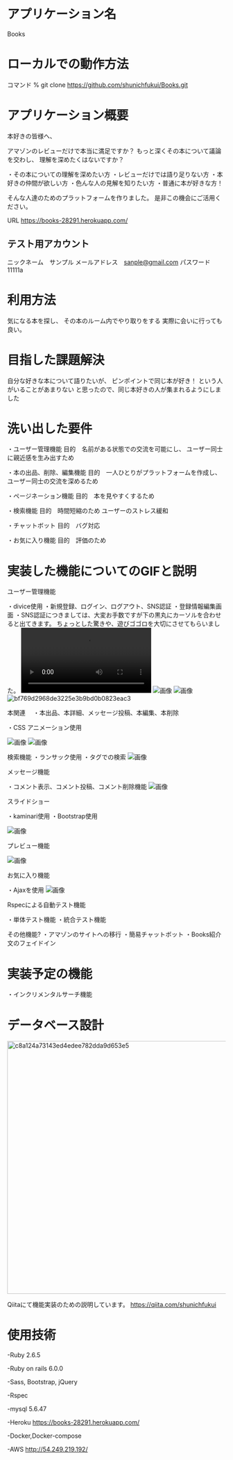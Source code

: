 <h1>アプリケーション名</h1>	

 Books


<h1>ローカルでの動作方法</h1>

コマンド
% git clone https://github.com/shunichfukui/Books.git


<h1>アプリケーション概要</h1>  

本好きの皆様へ、

アマゾンのレビューだけで本当に満足ですか？
もっと深くその本について議論を交わし、
理解を深めたくはないですか？

・その本についての理解を深めたい方
・レビューだけでは語り足りない方
・本好きの仲間が欲しい方
・色んな人の見解を知りたい方
・普通に本が好きな方！

そんな人達のためのプラットフォームを作りました。
是非この機会にご活用ください。


URL https://books-28291.herokuapp.com/



<h2>テスト用アカウント</h2>

ニックネーム　サンプル
メールアドレス　sanple@gmail.com
パスワード 11111a


<h1>利用方法</h1>

気になる本を探し、
その本のルーム内でやり取りをする
実際に会いに行っても良い。


<h1>目指した課題解決</h1>

自分な好きな本について語りたいが、
ピンポイントで同じ本が好き！
という人がいることがあまりない
と思ったので、同じ本好きの人が集まれるようにしました


<h1>洗い出した要件</h1>

・ユーザー管理機能
目的　名前がある状態での交流を可能にし、
ユーザー同士に親近感を生み出すため
<br/>

・本の出品、削除、編集機能
目的　一人ひとりがプラットフォームを作成し、
ユーザー同士の交流を深めるため
<br/>

・ページネーション機能
目的　本を見やすくするため
<br/>

・検索機能
目的　時間短縮のため
ユーザーのストレス緩和
<br/>

・チャットボット
目的　バグ対応
<br/>

・お気に入り機能
目的　評価のため


<h1>実装した機能についてのGIFと説明</h1>
ユーザー管理機能

・divice使用
・新規登録、ログイン、ログアウト、SNS認証
・登録情報編集画面
・SNS認証につきましては、大変お手数ですが下の黒丸にカーソルを合わせると出てきます。
ちょっとした驚きや、遊びゴゴロを大切にさせてもらいました。
![画像](manegment.mp4)
![画像](https://gyazo.com/ea472f67b52e5d69c57f0166cb3f415e)
![画像](https://gyazo.com/7de4b6ae68784b157766d588752474be)
<br/>
![bf769d2968de3225e3b9bd0b0823eac3](https://user-images.githubusercontent.com/68207981/92682825-4356c900-f36c-11ea-8eef-f947a3e8f299.gif)

本関連　
・本出品、本詳細、メッセージ投稿、本編集、本削除

・CSS アニメーション使用

![画像](https://gyazo.com/bf769d2968de3225e3b9bd0b0823eac3)
![画像](https://gyazo.com/c3d820835ca6f2ac7d4ef475c9a87cdc)
<br/>


検索機能
・ランサック使用
・タグでの検索
![画像](https://gyazo.com/93c65acd627dad94fa4d426f374483dd)
<br/>


メッセージ機能

・コメント表示、コメント投稿、コメント削除機能
![画像](https://gyazo.com/f4c742159727ddc7b48ed36ba45451e3)
<br/>

スライドショー

・kaminari使用
・Bootstrap使用

![画像](https://gyazo.com/b1ee2a16cf9421d6830efdcd535987e6)


プレビュー機能

![画像](https://gyazo.com/6b0e3656e7693b1bb81a5dd2ccbe4617)


お気に入り機能

・Ajaxを使用
![画像](https://gyazo.com/6f337384f5982cb6b4632aa6dd658dc7)


Rspecによる自動テスト機能

・単体テスト機能
・統合テスト機能
<br/>


その他機能?
・アマゾンのサイトへの移行
・簡易チャットボット
・Books紹介文のフェイドイン

<h1>実装予定の機能</h1>

・インクリメンタルサーチ機能



<h1>データベース設計</h1>

<img width="582" alt="c8a124a73143ed4edee782dda9d653e5" src="https://user-images.githubusercontent.com/68207981/92671295-d3871500-f350-11ea-993b-f512d3ade666.png">


<br/>

Qiitaにて機能実装のための説明しています。
https://qiita.com/shunichfukui


<h1>使用技術</h1>
-Ruby  2.6.5

-Ruby on rails 6.0.0

-Sass, Bootstrap, jQuery

-Rspec

-mysql 5.6.47

-Heroku 
https://books-28291.herokuapp.com/

-Docker,Docker-compose

-AWS
http://54.249.219.192/